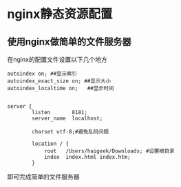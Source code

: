 # nginx静态资源配置

## 使用nginx做简单的文件服务器

在nginx的配置文件设置以下几个地方

```
autoindex on; ##显示索引
autoindex_exact_size on; ##显示大小
autoindex_localtime on;   ##显示时间


server {
        listen       8181;
        server_name  localhost;

        charset utf-8;#避免乱码问题

        location / {
            root   /Users/haigeek/Downloads; #设置根目录
            index  index.html index.htm;
        }
```

即可完成简单的文件服务器